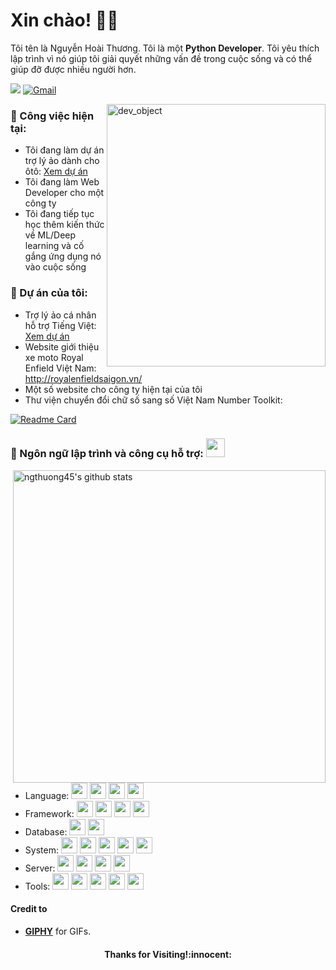<!-- Greeting -->
# Xin chào! :wave::smiley:

<!--Introduction -->
Tôi tên là Nguyễn Hoài Thương. Tôi là một **Python Developer**. Tôi yêu thích lập trình vì nó giúp tôi giải quyết những vấn đề trong cuộc sống và có thể giúp đỡ được nhiều người hơn.

<!-- Your badges -->
![](https://komarev.com/ghpvc/?username=ngthuong45&style=flat)
[![Gmail](https://img.shields.io/badge/-gmail-c14438?style=flat&logo=Gmail&logoColor=white)](mailto:ngthuong.lio@gmail.com)


<!-- Working GIF -->
<img src="https://media.giphy.com/media/S6q7p6G70qH6YVupi3/giphy.gif" alt="dev_object" align="right" width="350" height="420" />

### 💼  Công việc hiện tại: 
* Tôi đang làm dự án trợ lý ảo dành cho ôtô: [Xem dự án](https://ngthuonglio.wordpress.com)
* Tôi đang làm Web Developer cho một công ty
* Tôi đang tiếp tục học thêm kiến thức về ML/Deep learning và cố gắng ứng dụng nó vào cuộc sống

### 🌱 Dự án của tôi:
* Trợ lý ảo cá nhân hỗ trợ Tiếng Việt: [Xem dự án](https://ngthuonglio.wordpress.com)
* Website giới thiệu xe moto Royal Enfield Việt Nam: http://royalenfieldsaigon.vn/
* Một số website cho công ty hiện tại của tôi
* Thư viện chuyển đổi chữ số sang số Việt Nam Number Toolkit:

<!-- Your card -->
[![Readme Card](https://github-readme-stats.vercel.app/api/pin/?username=ngthuong45&repo=vietnam-number&theme=dark)](https://github.com/ngthuong45/vietnam-number)


 ### 🔭 Ngôn ngữ lập trình và công cụ hỗ trợ: <img src="https://media.giphy.com/media/WUlplcMpOCEmTGBtBW/giphy.gif" width="30">
<!-- GitHub README Stats -->

  <a href="https://github.com/ngthuong45?tab=repositories">
    <img width="500" height="auto" align="right" alt="ngthuong45's github stats" 
         src="https://github-readme-stats.vercel.app/api?username=ngthuong45&show_icons=true&theme=dark&count_private=true" />
   <!-- <img width="30%" height="auto" align="right" alt="ngthuong45's github stats" 
         src="https://github-readme-stats.vercel.app/api/top-langs/?username=joykishansharma&layout=dark" />
NOTE: Top languages does not indicate my skill level or something like that, it's a github metric of which languages i have the most code on github. -->
  </a>

* Language: <img width="26px" src="https://simpleicons.org/icons/python.svg" />  <img width="26px" src="https://simpleicons.org/icons/css3.svg" />  <img width="26px" src="https://simpleicons.org/icons/html5.svg" />  <img width="26px" src="https://simpleicons.org/icons/javascript.svg" />
* Framework: <img width="26px" src="https://simpleicons.org/icons/django.svg" /> <img width="26px" src="https://simpleicons.org/icons/flask.svg" /> <img width="26px" src="https://simpleicons.org/icons/fastapi.svg" /> <img width="26px" src="https://simpleicons.org/icons/chatbot.svg" />
* Database: <img width="26px" src="https://simpleicons.org/icons/mysql.svg" /> <img width="26px" src="https://simpleicons.org/icons/postgresql.svg" />
* System: <img width="26px" src="https://simpleicons.org/icons/linux.svg" /> <img width="26px" src="https://simpleicons.org/icons/ubuntu.svg" /> <img width="26px" src="https://simpleicons.org/icons/docker.svg" /> <img width="26px" src="https://simpleicons.org/icons/git.svg" /> <img width="26px" src="https://simpleicons.org/icons/github.svg" />
* Server: <img width="26px" src="https://simpleicons.org/icons/apache.svg" /> <img width="26px" src="https://simpleicons.org/icons/nginx.svg" /> <img width="26px" src="https://simpleicons.org/icons/amazonaws.svg" /> <img width="26px" src="https://simpleicons.org/icons/googlecloud.svg" />
* Tools: <img width="26px" src="https://simpleicons.org/icons/pycharm.svg" /> <img width="26px" src="https://simpleicons.org/icons/visualstudiocode.svg" /> <img width="26px" src="https://simpleicons.org/icons/filezilla.svg" /> <img width="26px" src="https://simpleicons.org/icons/sublimetext.svg" /> <img width="26px" src="https://simpleicons.org/icons/windowsterminal.svg" />
<!-- Credit -->
#### Credit to 
- [**GIPHY**](https://giphy.com/) for GIFs.

<h4 align="center"> Thanks for Visiting!:innocent:</h4>
